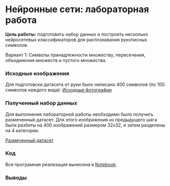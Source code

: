 # Нейронные сети: лабораторная работа


**Цель работы:** подготовить набор данных и построить несколько нейросетевых классификаторов для распознавания рукописных символов. 

Вариант 1: Символы принадлежности множеству, пересечения, объединения множеств и пустого множества.

### Исходные изображения
Для подготовски датасета от руки было написано 400 символов (по 100 символов каждого вида): [Исходные фотографии](https://github.com/poisoned-monkey/lab-neural-networks-vision-poisoned_monkey/tree/main/images)

### Полученный набор данных

Для выполнения лабораторной работы необходимо было получить размеченный датасет. Для этого изображения из предыдущего шага были разбиты на 400 изображений размером 32x32, и затем разделены на 4 категории.

[Размеченный датасет](https://github.com/poisoned-monkey/lab-neural-networks-vision-poisoned_monkey/tree/main/dataset)

### Код

Вся програмная реализация вынесена в [Notebook](https://github.com/poisoned-monkey/lab-neural-networks-vision-poisoned_monkey/blob/main/Solution.ipynb).

### Выводы


